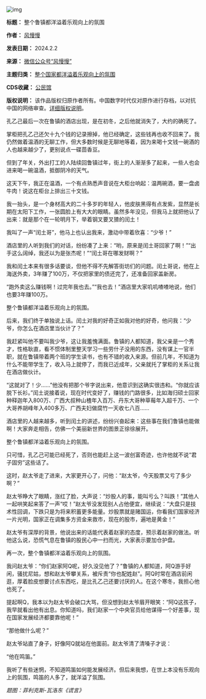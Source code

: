 ![img](https://chinadigitaltimes.net/chinese/files/2024/02/post-704776-65beda41b0274.)




**标题：** 整个鲁镇都洋溢着乐观向上的氛围  

**作者：** [风慢慢](https://chinadigitaltimes.net/space/风慢慢)  

**发表日期：** 2024.2.2  

**来源：** [微信公众号“风慢慢”](https://mp.weixin.qq.com/s/bQyFmtVFRhBhYO8Rp0Y-ZA)  

**主题归类：** [整个国家都洋溢着乐观向上的氛围](https://chinadigitaltimes.net/space/整个国家都洋溢着乐观向上的氛围)  

**CDS收藏：** [公民馆](https://chinadigitaltimes.net/space/%E5%85%AC%E6%B0%91%E9%A6%86)  

**版权说明：** 该作品版权归原作者所有。中国数字时代仅对原作进行存档，以对抗中国的网络审查。[详细版权说明](https://chinadigitaltimes.net/chinese/copyright)。


孔乙己最后一次在鲁镇的酒店出现，是在初冬，之后他就消失了，大约的确死了。


掌柜把孔乙己还欠十九个钱的记录擦掉，他已经确定，这些钱再也收不回来了。我仍然做着温酒的无聊工作，但大多数时候是无聊地等着，因为来喝十文钱一碗酒的人也越来越少了，更别说点一碟茴香豆。


但到了年关，外出打工的人陆续回鲁镇过年，街上的人渐渐多了起来，一些人也会进来喝一碗温酒，抵御阴冷的天气。


这天下午，我正在温酒，一个有点熟悉声音说在大柜台响起：温两碗酒，要一盘卤牛肉！说这在柜台上排出三十文钱。


我一抬头，是一个身材高大的二十多岁的年轻人，他皮肤黑得有点发紫，显然是长期在太阳下工作，一张圆脸上有大大的眼睛。虽然多年没见，但我马上就把他认了出来：就是那个在一轮明月下，举着钢叉要叉猹的闰土！


我叫了一声“闰土哥”，他马上也认出我来，激动中带着欣喜：“少爷！”


酒店里的人听到我们的对话，纷纷凑了上来：“哟，原来是闰土哥回家了啊！”“出手这么阔绰，我还以为是张杰呢！”“闰土哥在哪发财啊？”


我和闰土本来有很多话要谈，但他不得不先解答街坊们的问题。闰土哥说，他在上海送外卖，3年赚了100万，不仅把家里的债还完了，还准备回家盖新房。


“跑外卖这么赚钱啊！过完年我也去。”“我也去！”酒店里大家叽叽喳喳地说，他们也要3年赚100万。


整个鲁镇都洋溢着乐观向上的氛围。


后来，我们终于单独说上话。闰土对我的好奇正如我对他的好奇，他问我：“少爷，你怎么在酒店里当伙计了？”


我赶紧叫他不要叫我少爷，这让我羞愧满面。鲁镇的人都知道，我父亲是一个秀才，性格耿直，看不惯体制里整天学习一些劳什子没用的东西，没有谋上一官半职，就在鲁镇带着两个班的学生读书，也有不错的收入来源。但前几年，不知道为什么不能带学生了，收入马上就停了，而我已近成年，父亲就托了掌柜的关系让我在酒店做伙计。


“这就对了！少……”他没有把那个爷字说出来，他意识到这确实很违和。“你就应该脱下长衫。”闰土说接着说，现在时代变好了，赚钱的门路很多，比如海归硕士回家种释迦年入800万、广西大叔种山楂年入百万、丹东大哥种草莓年入超千万、一个大哥养胡峰年入400多万、广西夫妇做腐竹一天收七八百……


酒店里的人越来越多，听到闰土的讲述，纷纷兴奋起来：这些事在我们鲁镇也能做啊！大家奔走相告，仿佛一个美丽新世界的图景正徐徐展开。


整个鲁镇都洋溢着乐观向上的氛围。


只可惜，孔乙己可能已经死了，否则也能赶上这一波创富奇迹，也许他就不说“君子固穷”这些话了。


这时，赵太爷走了进来，大家更开心了，问他：“赵太爷，今天股票又亏了多少啊？”


赵太爷睁大了眼睛，涨红了脸，大声说：“炒股人的事，能叫亏么？叫跌！”其他人一起哄笑起来答了一声“哎！”赵太爷没发现别人占他便宜，继续说：“大盘只是技术性回调，下跌只是为将来积蓄更多能量。炒股票就是赌国运，你看我们国家经济一片光明，国家正在调集多方资金来救市，现在的股市，遍地是黄金！”


赵太爷有深厚的背景，他说出来的话能代表着赵家的态度，预示着赵家的做法。听他这么说，恐慌气息在鲁镇的股民心中一扫而光，大家表示要加仓护盘。


再一次，整个鲁镇都洋溢着乐观向上的氛围。


我问赵太爷：“你们赵家阿Q呢，好久没见他了？”鲁镇的人都知道，阿Q游手好闲，骚扰尼姑，想和赵太爷攀关系，被斥责“你也配姓赵”。阿Q时常在酒店前闲逛，厚着脸皮想要讨点东西吃，是比孔乙己还要讨厌的人。在这个寒冬，我担心他也死了。


提起啊Q，我本以为赵太爷会破口大骂，但没想到赵太爷眉开眼笑：“阿Q这孩子，我早就看出他有出息。你知道吗，我们赵家一个中央官员给他谋得一个好差事，现在国家发展经济都要靠他呢！”


“那他做什么呢？”


赵太爷站直了身子，好像阿Q就站在他面前。赵太爷清了清嗓子才说：


“他在鸣笛。”


我听了有些迷惘，不知道鸣笛如何能发展经济。但后来我想，在世上本没有乐观向上的氛围，鸣笛的人多了，就洋溢了氛围。


*题图：菲利克斯-瓦洛东《谎言》*

